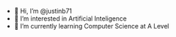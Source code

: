 - 👋 Hi, I’m @justinb71
- 👀 I’m interested in Artificial Inteligence
- 🌱 I’m currently learning Computer Science at A Level

<!---
justinb71/justinb71 is a ✨ special ✨ repository because its `README.md` (this file) appears on your GitHub profile.
You can click the Preview link to take a look at your changes.
--->
